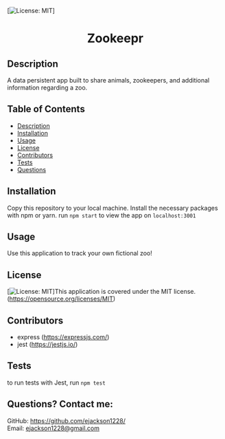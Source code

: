  [![License: MIT](https://img.shields.io/badge/License-MIT-yellow.svg)] 
# <h1 align="center">Zookeepr</h1>

## Description
A data persistent app built to share animals, zookeepers, and additional information regarding a zoo.
  
## Table of Contents
  - [Description](#description)
  - [Installation](#installation)
  - [Usage](#usage)
  - [License](#license)
  - [Contributors](#contributors)
  - [Tests](#tests)
  - [Questions](#questions)

## Installation
Copy this repository to your local machine. Install the necessary packages with npm or yarn. run `npm start` to view the app on `localhost:3001`

## Usage
Use this application to track your own fictional zoo!

## License
[![License: MIT](https://img.shields.io/badge/License-MIT-yellow.svg)]This application is covered under the MIT license. (https://opensource.org/licenses/MIT)

## Contributors
- express (https://expressjs.com/)
- jest (https://jestjs.io/)

## Tests
to run tests with Jest, run `npm test`

## Questions? Contact me:
GitHub: https://github.com/ejackson1228/ <br>
Email: ejackson1228@gmail.com